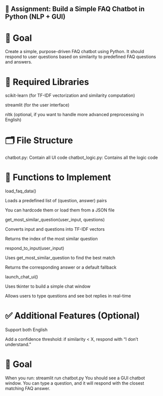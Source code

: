 ## 🧠 Assignment: Build a Simple FAQ Chatbot in Python (NLP + GUI)
# 🎯 Goal
Create a simple, purpose-driven FAQ chatbot using Python.
It should respond to user questions based on similarity to predefined FAQ questions and answers.

# 🧰 Required Libraries
scikit-learn (for TF-IDF vectorization and similarity computation)

streamlit (for the user interface)

nltk (optional, if you want to handle more advanced preprocessing in English)

# 🗂 File Structure
chatbot.py: Contain all UI code
chatbot_logic.py: Contains all the logic code

# 🔧 Functions to Implement
load_faq_data()

Loads a predefined list of (question, answer) pairs

You can hardcode them or load them from a JSON file

get_most_similar_question(user_input, questions)

Converts input and questions into TF-IDF vectors

Returns the index of the most similar question

respond_to_input(user_input)

Uses get_most_similar_question to find the best match

Returns the corresponding answer or a default fallback

launch_chat_ui()

Uses tkinter to build a simple chat window

Allows users to type questions and see bot replies in real-time

# ✅ Additional Features (Optional)
Support both English 

Add a confidence threshold: if similarity < X, respond with “I don’t understand.”

# 🏁 Goal
When you run:
streamlit run chatbot.py
You should see a GUI chatbot window. You can type a question, and it will respond with the closest matching FAQ answer.


